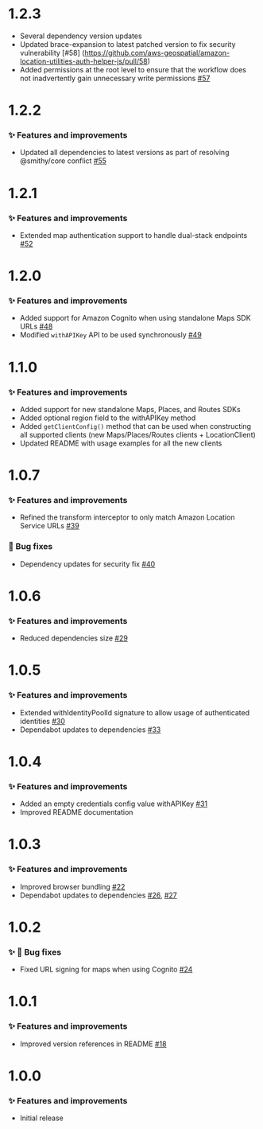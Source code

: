 # 1.2.3

- Several dependency version updates
- Updated brace-expansion to latest patched version to fix security vulnerability [#58] (https://github.com/aws-geospatial/amazon-location-utilities-auth-helper-js/pull/58)
- Added permissions at the root level to ensure that the workflow does not inadvertently gain unnecessary write permissions [#57](https://github.com/aws-geospatial/amazon-location-utilities-auth-helper-js/pull/57)

# 1.2.2

### ✨ Features and improvements

- Updated all dependencies to latest versions as part of resolving @smithy/core conflict [#55](https://github.com/aws-geospatial/amazon-location-utilities-auth-helper-js/pull/55)

# 1.2.1

### ✨ Features and improvements

- Extended map authentication support to handle dual-stack endpoints [#52](https://github.com/aws-geospatial/amazon-location-utilities-auth-helper-js/pull/52)

# 1.2.0

### ✨ Features and improvements

- Added support for Amazon Cognito when using standalone Maps SDK URLs [#48](https://github.com/aws-geospatial/amazon-location-utilities-auth-helper-js/pull/48)
- Modified `withAPIKey` API to be used synchronously [#49](https://github.com/aws-geospatial/amazon-location-utilities-auth-helper-js/pull/49)

# 1.1.0

### ✨ Features and improvements

- Added support for new standalone Maps, Places, and Routes SDKs
- Added optional region field to the withAPIKey method
- Added `getClientConfig()` method that can be used when constructing all supported clients (new Maps/Places/Routes clients + LocationClient)
- Updated README with usage examples for all the new clients

# 1.0.7

### ✨ Features and improvements

- Refined the transform interceptor to only match Amazon Location Service URLs [#39](https://github.com/aws-geospatial/amazon-location-utilities-auth-helper-js/pull/39)

### 🐞 Bug fixes

- Dependency updates for security fix [#40](https://github.com/aws-geospatial/amazon-location-utilities-auth-helper-js/pull/40)

# 1.0.6

### ✨ Features and improvements

- Reduced dependencies size [#29](https://github.com/aws-geospatial/amazon-location-utilities-auth-helper-js/issues/29)

# 1.0.5

### ✨ Features and improvements

- Extended withIdentityPoolId signature to allow usage of authenticated identities [#30](https://github.com/aws-geospatial/amazon-location-utilities-auth-helper-js/pull/30)
- Dependabot updates to dependencies [#33](https://github.com/aws-geospatial/amazon-location-utilities-auth-helper-js/pull/33)

# 1.0.4

### ✨ Features and improvements

- Added an empty credentials config value withAPIKey [#31](https://github.com/aws-geospatial/amazon-location-utilities-auth-helper-js/pull/31)
- Improved README documentation

# 1.0.3

### ✨ Features and improvements

- Improved browser bundling [#22](https://github.com/aws-geospatial/amazon-location-utilities-auth-helper-js/pull/22)
- Dependabot updates to dependencies [#26](https://github.com/aws-geospatial/amazon-location-utilities-auth-helper-js/pull/26), [#27](https://github.com/aws-geospatial/amazon-location-utilities-auth-helper-js/pull/27)

# 1.0.2

### ✨ 🐞 Bug fixes

- Fixed URL signing for maps when using Cognito [#24](https://github.com/aws-geospatial/amazon-location-utilities-auth-helper-js/pull/24)

# 1.0.1

### ✨ Features and improvements

- Improved version references in README [#18](https://github.com/aws-geospatial/amazon-location-utilities-auth-helper-js/pull/18)

# 1.0.0

### ✨ Features and improvements

- Initial release

